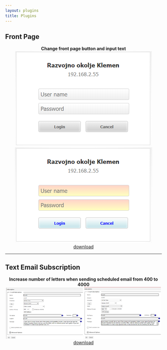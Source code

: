 ```yaml
---
layout: plugins
title: Plugins
---
```


## Front Page



<p align="center">
<b>Change front page button and input text</b><br/>
<img src="/img/Plugins/FrontPage/old.png">
<img src="/img/Plugins/FrontPage/new.png">  <br/>
<a href="/img/Plugins/FrontPage/FrontPage.zip">download</a>
</p>

---

## Text Email Subscription


<p align="center">
<b>Increase number of letters when sending scheduled email from 400 to 4000</b><br/>
<img src="/img/Plugins/TextEmailSubscription/old.png" width="49%" >
<img src="/img/Plugins/TextEmailSubscription/new.png" width="49%" >  <br/>
<a href="/img/Plugins/TextEmailSubscription/TextEmailSubscription.zip">download</a>
</p>


